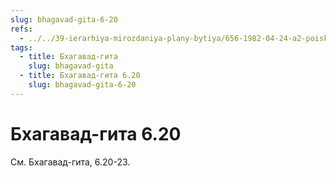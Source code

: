 ```yaml
---
slug: bhagavad-gita-6-20
refs:
  - ../../39-ierarhiya-mirozdaniya-plany-bytiya/656-1982-04-24-a2-poisk-rasy-i-tri-plana-bytiya-v-bhagavad-gite.md
tags:
  - title: Бхагавад-гита
    slug: bhagavad-gita
  - title: Бхагавад-гита 6.20
    slug: bhagavad-gita-6-20
---
```


# Бхагавад-гита 6.20

См. Бхагавад-гита, 6.20-23.

